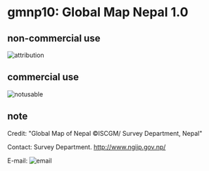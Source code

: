 # gmnp10: Global Map Nepal 1.0
## non-commercial use
![attribution](https://globalmaps.github.io/globalmaps/attribution.png)
## commercial use
![notusable](https://globalmaps.github.io/globalmaps/notusable.png)

## note
Credit: "Global Map of Nepal ©ISCGM/ Survey Department, Nepal"

Contact: Survey Department. http://www.ngiip.gov.np/ 

E-mail: ![email](https://www.iscgm.org/gmd/images/email/nepal.png)


